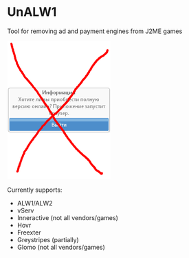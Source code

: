# UnALW1
Tool for removing ad and payment engines from J2ME games

![image](unalw.png)

Currently supports:
- ALW1/ALW2
- vServ
- Inneractive (not all vendors/games)
- Hovr
- Freexter
- Greystripes (partially)
- Glomo (not all vendors/games)

